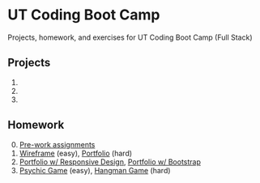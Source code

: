 # UT Coding Boot Camp
Projects, homework, and exercises for UT Coding Boot Camp (Full Stack)

## Projects
1. 
2. 
3. 
## Homework
0. [Pre-work assignments](https://ijlee2.github.io/UT-Coding-Boot-Camp/Homework/hw0/Module-8/fanpage.html)
1. [Wireframe](https://ijlee2.github.io/UT-Coding-Boot-Camp/Homework/hw1/HW-Wireframe/) (easy), [Portfolio](https://ijlee2.github.io/UT-Coding-Boot-Camp/Homework/hw1/Basic-Portfolio) (hard)
2. [Portfolio w/ Responsive Design](https://ijlee2.github.io/UT-Coding-Boot-Camp/Homework/hw2/Responsive-Portfolio/), [Portfolio w/ Bootstrap](https://ijlee2.github.io/UT-Coding-Boot-Camp/Homework/hw2/Bootstrap-Portfolio/)
3. [Psychic Game](https://ijlee2.github.io/UT-Coding-Boot-Camp/Homework/hw3/Psychic-Game/) (easy), [Hangman Game](https://ijlee2.github.io/UT-Coding-Boot-Camp/Homework/hw3/Hangman-Game/) (hard)
